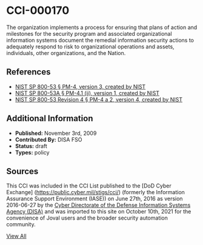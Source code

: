 # CCI-000170

The organization implements a process for ensuring that plans of action and milestones for the security program and associated organizational information systems document the remedial information security actions to adequately respond to risk to organizational operations and assets, individuals, other organizations, and the Nation.

## References ##

* [NIST SP 800-53 § PM-4, version 3, created by NIST](http://csrc.nist.gov/publications/PubsSPs.html)
* [NIST SP 800-53A § PM-4.1 (ii), version 1, created by NIST](http://csrc.nist.gov/publications/PubsSPs.html)
* [NIST SP 800-53 Revision 4 § PM-4 a 2, version 4, created by NIST](http://csrc.nist.gov/publications/PubsSPs.html)


## Additional Information ##

* **Published:** November 3rd, 2009
* **Contributed By:** DISA FSO
* **Status:** draft
* **Types:** policy

## Sources ##

This CCI was included in the CCI List published to the [DoD Cyber Exchange]
(https://public.cyber.mil/stigs/cci/) (formerly the Information Assurance Support Environment
(IASE)) on June 27th, 2016 as version 2016-06-27 by the [Cyber Directorate of the Defense 
Information Systems Agency (DISA)](https://public.cyber.mil/about-cyber/) and was imported to 
this site on October 10th, 2021 for the convenience of Joval users and the broader security automation community.

[View All](../README.md)
